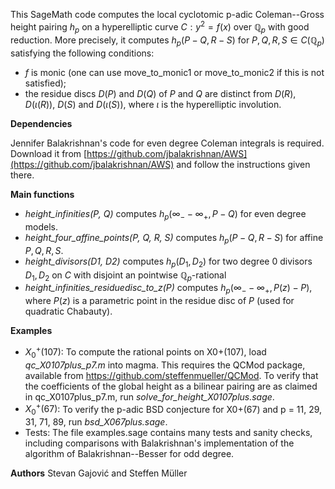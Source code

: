 This SageMath code computes the local cyclotomic p-adic Coleman--Gross height
pairing $h_p$ on a hyperelliptic curve $C:y^2=f(x)$ over $\mathbb{Q}_p$ with good 
reduction. 
More precisely, it computes $h_p(P-Q,R-S)$ for
$P,Q,R,S\in C(\mathbb{Q}_p)$ satisfying the following conditions:
- $f$ is monic (one can use move_to_monic1 or move_to_monic2 if this is not
  satisfied);
- the residue discs $D(P)$ and $D(Q)$ of $P$ and $Q$ are distinct from
  $D(R)$, $D(\iota(R))$, $D(S)$ and $D(\iota(S))$, where $\iota$ is the
  hyperelliptic involution.

**Dependencies**

Jennifer Balakrishnan's code for even degree Coleman integrals is required.
Download it from [https://github.com/jbalakrishnan/AWS](https://github.com/jbalakrishnan/AWS) and follow the 
instructions given there.

**Main functions**
- *height_infinities(P, Q)* computes $h_p(\infty_- - \infty_+, P-Q)$
  for even degree models.
- *height_four_affine_points(P, Q, R, S)* computes $h_p(P-Q, R-S)$ for
  affine $P,Q,R,S$.
- *height_divisors(D1, D2)* computes $h_p(D_1, D_2)$ for two degree 0
  divisors $D_1,D_2$ on $C$ with disjoint an pointwise $\mathbb{Q}_p$-rational 
- *height_infinities_residuedisc_to_z(P)* computes $h_p(\infty_- - \infty_+,
  P(z)-P)$, where $P(z)$ is a parametric point in the residue disc of $P$ 
  (used for quadratic Chabauty).

**Examples**
- $X_0^+(107)$: 
To compute the rational points on X0+(107), load *qc_X0107plus_p7.m* into
magma. This requires the QCMod package, available from
https://github.com/steffenmueller/QCMod.
To verify that the coefficients of the global height as a bilinear pairing 
are as claimed in qc_X0107plus_p7.m, run *solve_for_height_X0107plus.sage*.
- $X_0^+(67)$: To verify the p-adic BSD conjecture for X0+(67) and p = 11, 29, 31, 71, 89,
run *bsd_X067plus.sage*.
- Tests: The file examples.sage contains many tests and sanity checks, including 
comparisons with Balakrishnan's implementation of the algorithm of 
Balakrishnan--Besser for odd degree.

**Authors**
Stevan Gajović and Steffen Müller
